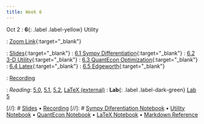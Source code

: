 ```yaml
---
title: Week 6
---
```


Oct 2
: **6**{: .label .label-yellow} Utility

: [Zoom Link](https://berkeley.zoom.us/j/95729358076){:target="_blank"} 

: [Slides](https://docs.google.com/presentation/d/1WfO4b-vH_guh9Sd4ZjntJpAjAr3efglNKMAONWmIYyM/edit?usp=sharing){:target="_blank"} 
: [6.1 Sympy Differentiation](https://datahub.berkeley.edu/hub/user-redirect/git-pull?repo=https%3A%2F%2Fgithub.com%2Fdata-88e%2Ffa24-materials&branch=main&urlpath=tree%2Ffa24-materials%2Flec%2Flec06%2F6.1-Sympy-Differentiation.ipynb){:target="_blank"}
: [6.2 3-D Utility](https://datahub.berkeley.edu/hub/user-redirect/git-pull?repo=https%3A%2F%2Fgithub.com%2Fdata-88e%2Ffa24-materials&branch=main&urlpath=tree%2Ffa24-materials%2Flec%2Flec06%2F6.2-3D-utility.ipynb){:target="_blank"}
: [6.3 QuantEcon Optimization](https://datahub.berkeley.edu/hub/user-redirect/git-pull?repo=https%3A%2F%2Fgithub.com%2Fdata-88e%2Ffa24-materials&branch=main&urlpath=tree%2Ffa24-materials%2Flec%2Flec06%2F6.3-QuantEcon-Optimization.ipynb){:target="_blank"}
: [6.4 Latex](https://datahub.berkeley.edu/hub/user-redirect/git-pull?repo=https%3A%2F%2Fgithub.com%2Fdata-88e%2Ffa24-materials&branch=main&urlpath=tree%2Ffa24-materials%2Flec%2Flec06%2F6.4-latex.ipynb){:target="_blank"}
: [6.5 Edgeworth](https://datahub.berkeley.edu/hub/user-redirect/git-pull?repo=https%3A%2F%2Fgithub.com%2Fdata-88e%2Ffa24-materials&branch=main&urlpath=tree%2Ffa24-materials%2Flec%2Flec06%2F6.5-Edgeworth.ipynb){:target="_blank"}


: [Recording](https://kaltura.berkeley.edu/channel/Data%2B88E%2B-%2BFall%2B24/355165842)





: *Reading*: [5.0](https://data-88e.github.io/textbook/content/05-utility/index.html), [5.1](https://data-88e.github.io/textbook/content/05-utility/utility.html), [5.2](https://data-88e.github.io/textbook/content/05-utility/budget-constraints.html), [LaTeX (external)](https://www.overleaf.com/learn/latex/Learn_LaTeX_in_30_minutes)
: **Lab**{: .label .label-dark-green} [Lab 5](https://datahub.berkeley.edu/hub/user-redirect/git-pull?repo=https%3A%2F%2Fgithub.com%2Fdata-88e%2Ffa24-materials&branch=main&urlpath=tree%2Ffa24-materials%2Flab%2Flab05%2Flab05.ipynb)

[//]: # [Slides]() &#8226; [Recording]()
[//]: # [Sympy Diferentiation Notebook]() &#8226; [Utility Notebook]() &#8226; [QuantEcon Notebook]() &#8226; [LaTeX Notebook]() &#8226; [Markdown Reference](https://www.markdownguide.org/cheat-sheet/)
